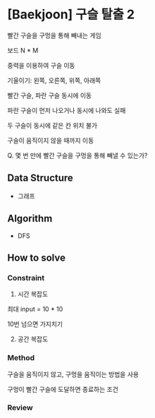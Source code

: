 # [Baekjoon] 구슬 탈출 2
빨간 구슬을 구멍을 통해 빼내는 게임

보드 N * M

중력을 이용하여 구슬 이동

기울이기: 왼쪽, 오른쪽, 위쪽, 아래쪽

빨간 구슬, 파란 구슬 동시에 이동

파란 구슬이 먼저 나오거나 동시에 나와도 실패

두 구슬이 동시에 같은 칸 위치 불가

구슬이 움직이지 않을 때까지 이동

Q. 몇 번 만에 빨간 구슬을 구멍을 통해 빼낼 수 있는가?

## Data Structure

- 그래프

## Algorithm

- DFS

## How to solve
### Constraint
1. 시간 복잡도

최대 input = 10 * 10
   
10번 넘으면 가지치기
   
2. 공간 복잡도

### Method

구슬을 움직이지 않고, 구멍을 움직이는 방법을 사용

구멍이 빨간 구슬에 도달하면 종료하는 조건

### Review